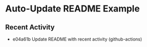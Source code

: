 # Auto-Update README Example

## Recent Activity
<!-- BEGIN RECENT_ACTIVITY -->
* e04a61b Update README with recent activity (github-actions)
<!-- END RECENT_ACTIVITY -->



